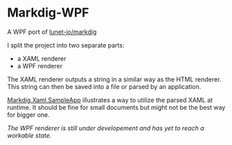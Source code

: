 # Markdig-WPF
A WPF port of [lunet-io/markdig](https://github.com/lunet-io/markdig)

I split the project into two separate parts:
* a XAML renderer
* a WPF renderer

The XAML renderer outputs a string in a similar way as the HTML renderer. This string can then be saved into a file or parsed by an application.

[Markdig.Xaml.SampleApp](https://github.com/Kryptos-FR/markdig-wpf/tree/develop/src/Markdig.Xaml.SampleApp) illustrates a way to utilize the parsed XAML at runtime. It should be fine for small documents but might not be the best way for bigger one.

*The WPF renderer is still under developement and has yet to reach a workable state.*

